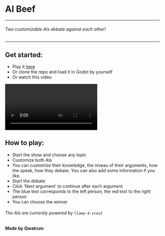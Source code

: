 # AI Beef
---

###### Two customizable AIs debate against each other!
---
## Get started:
- Play it [here](https://qwatrum.itch.io/ai-beef)
- Or clone the repo and load it in Godot by yourself
- Or watch this video


![AI Beef](video.mp4)


## How to play:
- Start the show and choose any topic
- Customize both AIs
- You can customize their knowledge, the niveau of their arguments, how the speak, how they debate. You can also add some information if you like.
- Start the debate
- Click 'Next argument' to continue after each argument
- The blue text corresponds to the left person, the red text to the right person
- You can choose the winner


###### The AIs are currently powered by `llama-4-scout`


#### Made by Qwatrum
